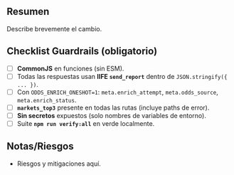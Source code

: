 ## Resumen
Describe brevemente el cambio.

## Checklist Guardrails (obligatorio)
- [ ] **CommonJS** en funciones (sin ESM).
- [ ] Todas las respuestas usan **IIFE `send_report`** dentro de `JSON.stringify({ ... })`.
- [ ] Con `ODDS_ENRICH_ONESHOT=1`: `meta.enrich_attempt`, `meta.odds_source`, `meta.enrich_status`.
- [ ] **`markets_top3`** presente en todas las rutas (incluye paths de error).
- [ ] **Sin secretos** expuestos (solo nombres de variables de entorno).
- [ ] Suite **`npm run verify:all`** en verde localmente.

## Notas/Riesgos
- Riesgos y mitigaciones aquí.

